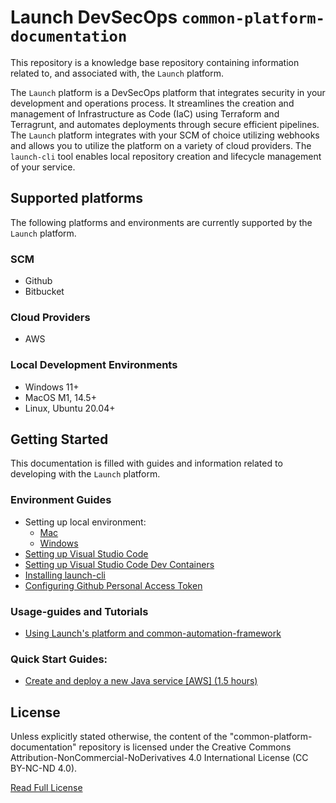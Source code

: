# Launch DevSecOps `common-platform-documentation`

This repository is a knowledge base repository containing information related to, and associated with, the `Launch` platform.

The `Launch` platform is a DevSecOps platform that integrates security in your development and operations process. It streamlines the creation and management of Infrastructure as Code (IaC) using Terraform and Terragrunt, and automates deployments through secure efficient pipelines. The `Launch` platform integrates with your SCM of choice utilizing webhooks and allows you to utilize the platform on a variety of cloud providers. The `launch-cli` tool enables local repository creation and lifecycle management of your service.

## Supported platforms
The following platforms and environments are currently supported by the `Launch` platform.

### SCM
- Github
- Bitbucket

### Cloud Providers
- AWS

### Local Development Environments
- Windows 11+
- MacOS M1, 14.5+
- Linux, Ubuntu 20.04+

## Getting Started

This documentation is filled with guides and information related to developing with the `Launch` platform. 

### Environment Guides
- Setting up local environment: 
    - [Mac](./platform/development-environments/local/java/mac/README.md)
    - [Windows](./platform/development-environments/local/java/windows/README.md)
- [Setting up Visual Studio Code](./platform/development-environments/local/vscode/README.md)
- [Setting up Visual Studio Code Dev Containers](./platform/development-environments/local/vscode/dev-containers/README.md)
- [Installing launch-cli](./platform/cli/README.md)
- [Configuring Github Personal Access Token](./platform/development-environments/local/token/README.md)

### Usage-guides and Tutorials
- [Using Launch's platform and common-automation-framework](./platform/common-automation-framework/usage-guides/README.md)

### Quick Start Guides:
- [Create and deploy a new Java service [AWS] (1.5 hours)](./platform/common-automation-framework/usage-guides/new-service/java/aws/README.md)

## License
Unless explicitly stated otherwise, the content of the "common-platform-documentation" repository is licensed under the Creative Commons Attribution-NonCommercial-NoDerivatives 4.0 International License (CC BY-NC-ND 4.0).

[Read Full License](./LICENSE)